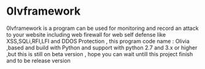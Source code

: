 # 0lvframework
0lvframework is a program can be used for monitoring and record an attack to your website including web firewall for web self defense like XSS,SQLi,RFI,LFI and DDOS Protection , this program code name : Olivia ,based and build with Python and support with python 2.7 and 3.x or higher ,but this is still on beta version , hope you can wait untill this project finish and to be release version 

